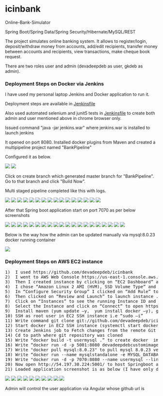 # icinbank
Online-Bank-Simulator

Spring Boot/Spring Data/Spring Security/Hibernate/MySQL/REST

The project simulates online banking system. It allows to register/login, deposit/withdraw money from accounts, add/edit recipients, transfer money between accounts and recipients, view transactions, make cheque book request.

There are two roles user and admin (devadeepdeb as user, gkdeb as admin).

<h3>Deployment Steps on Docker via Jenkins</h3>
<p>I have used my personal laptop Jenkins and Docker application to run it.</p>
<p>Deployment steps are available in <a href="https://github.com/devadeepdeb/icinbank/blob/master/Jenkinsfile">Jenkinsfile</a></p>
<p>Also used automated selenium and junit5 tests in <a href="https://github.com/devadeepdeb/icinbank/blob/master/Jenkinsfile">Jenkinsfile</a> to create both admin and user mentioned above in chrome browser only.</p>
<p>Issued command "java -jar jenkins.war" where jenkins.war is installed to launch jenkins</p>
<p>It opened on port 8080. Installed docker plugins from Maven and created a multipipeline project named "BankPipeline"</p>
<p>Configured it as below.</p>
<img src="Images/BankPipeline Configuration.PNG">
<img src="Images/BankPipeline Configuration-cont.PNG">
<p>Click on create branch which generated master branch for  "BankPipeline". Go to that branch and click "Build Now".</p>
<p>Multi staged pipeline completed like this with logs.</p>
<img src="Images/Multipipeline execution.PNG">
<img src="Images/mv1.PNG">
<img src="Images/mv2.PNG">
<img src="Images/mv3.PNG">
<img src="Images/mv4.PNG">
<img src="Images/mv5.PNG">
<img src="Images/mv6.PNG">
<img src="Images/mv7.PNG">
<img src="Images/mv8.PNG">
<img src="Images/mv9.PNG">
<img src="Images/mv10.PNG">
<img src="Images/mv11.PNG">
<img src="Images/mv12.PNG">
<img src="Images/mv13.PNG">
<img src="Images/mv14.PNG">
<img src="Images/mv15.PNG">
<p>After that Spring boot application start on port 7070 as per below screenshots</p>
<img src="Images/Boot1.PNG">
<img src="Images/Boot2.PNG">
<img src="Images/Boot3.PNG">
<img src="Images/Boot4.PNG">
<img src="Images/Boot5.PNG">
<img src="Images/Boot6.PNG">
<img src="Images/Boot7.PNG">
<img src="Images/Boot8.PNG">
<img src="Images/Boot9.PNG">
<img src="Images/Boot10.PNG">
<img src="Images/Boot11.PNG">
<img src="Images/Boot12.PNG">
<img src="Images/Boot13.PNG">
<img src="Images/Boot14.PNG">
<img src="Images/Boot15.PNG">
<img src="Images/Boot16.PNG">
<img src="Images/Boot17.PNG">
<img src="Images/Boot18.PNG">
<img src="Images/Boot19.PNG">
<img src="Images/Boot20.PNG">
<p>Below is the way how the admin can be updated manually via mysql:8.0.23 docker running container</p>
<img src="Images/AdminRole update in db.PNG">
<h3>Deployment Steps on AWS EC2 instance</h3>
<pre>
1)  I used https://github.com/devadeepdeb/icinbank
2)	I went to AWS Web Console https://us-east-1.console.aws.amazon.com/console/home?region=us-east-1# and selected EC2 in Services
3)	Then I created instance by clicking on “EC2 Dashboard” and then “Launch Instance”.
4)	I chose “Amazon Linux 2 AMI (HVM), SSD Volume Type” and “t2 micro type” and proceeded with default settings of “Configure Instance”, “Add Storage”, “Add Tags”.
5)	In “Configure Security Group” I clicked on “Add Rule” to add Type “All traffic” and Source “Anywhere” to be visisble to everyone without any access restriction.
6)	Then clicked on “Review and Launch” to launch instance . The instance will come in “Running State”
7)	Click on “Instances” to see the running Instance ID and note down the Public Ipv4 for my running instance.
8)	Select the Instance and click on “Connect” to open https://console.aws.amazon.com/ec2/v2/connect/ec2-user/yourinstance (EC2 SSH instance or machine)
9)	Install maven (yum update –y,  yum install docker –y), git (yum install git –y), docker (yum install docker  –y), jenkins (yum install jenkins  –y), on EC2 SSH instance and check versions of git (git –version), docker (docker –version), maven (mvn –v) to confirm.
10)	SSH as root user in EC2 SSH instance i.e “sudo –i”
11)	Write command git clone git://github.com/devadeepdeb/icinbank.git in EC2 SSH instance
12)	Start docker in EC2 SSH instance (systemctl start docker)
13)	Create Jenkins job to Fetch changes from the remote Git repository https://github.com/devadeepdeb/icinbank
14)	Cd to path where git repository was cloned
15)	Write “docker build -t usermysql .” to create docker  image on above cloned repo
16)	Write “docker run -d -p 5001:8080 devadeepdebcustomimage” to create docker image on above cloned repo
17)	Write "docker pull mysql:8.0.23" to pull mysql 8.0.23 version image on above repo
18)	Write “docker run --name mysqlstandalone -e MYSQL_DATABASE=bootdb -e MYSQL_ROOT_PASSWORD=devadeep -e MYSQL_ROOT_USER=root -d mysql:8.0.23" to run mysql container
19)	Write "docker run -d -p 7070:8080 --name usermysql --link mysqlstandalone:mysql usermysql" to run application container
20)	Now open http://54.197.30.224:5001/ to host Springboot application docker container on AWS EC2 instance for end users.
21)	Loaded application screenshot is as below (I have only deployed in AWS EC2 instance. We also need to configure mysql db table updates for admin user , which is only performed via Jenkins. I have not used Jenkins in AWS deployment)
</pre>
<img src="Images/AWS EC2 docker-git version.PNG">
<img src="Images/AWS EC2 maven-java version.PNG">
<img src="Images/AWS Security Rules.PNG">
<img src="Images/AWS Springboot SSH 1.PNG">
<img src="Images/AWS Springboot SSH 2.PNG">
<img src="Images/AWS Springboot SSH 3.PNG">
<img src="Images/AWS Springboot SSH 4.PNG">
<img src="Images/AWS Springboot SSH 5.PNG">
<img src="Images/Springboot APP_AWS.PNG">
<img src="Images/Springboot APP_AWS1.PNG">

<p>Admin will control the user application via Angular whose github url is <a href="https://github.com/devadeepdeb/AdminPortal>Admin Angular</a> to enable/disable user, approval of cheque requests.</p> 
